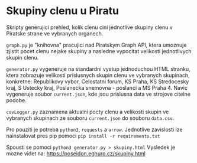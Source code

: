 # Skupiny clenu u Piratu
Skripty generujici prehled, kolik clenu cini jednotlive skupiny clenu
v Piratske strane ve vybranych organech.

`graph.py` je "knihovna" pracujici nad Piratskym Graph API, ktera umoznuje
zjistit pocet clenu nejake skupiny a nasledne vypocitat velikosti jednotlivych
skupin clenu.

`generator.py` vygeneruje na standardni vystup jednoduchou HTML stranku, ktera zobrazuje velikosti
prislusnych skupin clenu ve vybranych skupinach, konkretne: Republikovy vybor, Celostatni forum,
KS Praha, KS Stredocesky kraj, S Ustecky kraj, Poslanecka snemovna - poslanci a MS Praha 4. Navic
vygeneruje soubor `current.json`, kde jsou prislusna data ve strojove citelne podobe.

`csvLogger.py` zaznamena aktualni pocty clenu a velikosti skupin ve vybranych
skupinach ze souboru `current.json` do souboru `data.csv`.

Pro pouziti je potreba `python3`, `requests` a `arrow`.
Jednotlive zavislosti lze nainstalovat pres pip pomoci `pip install -r requirements.txt`

Spousti se pomoci `python3 generator.py > skupiny.html`
Vysledek je mozne videt na: https://poseidon.eghuro.cz/skupiny.html
